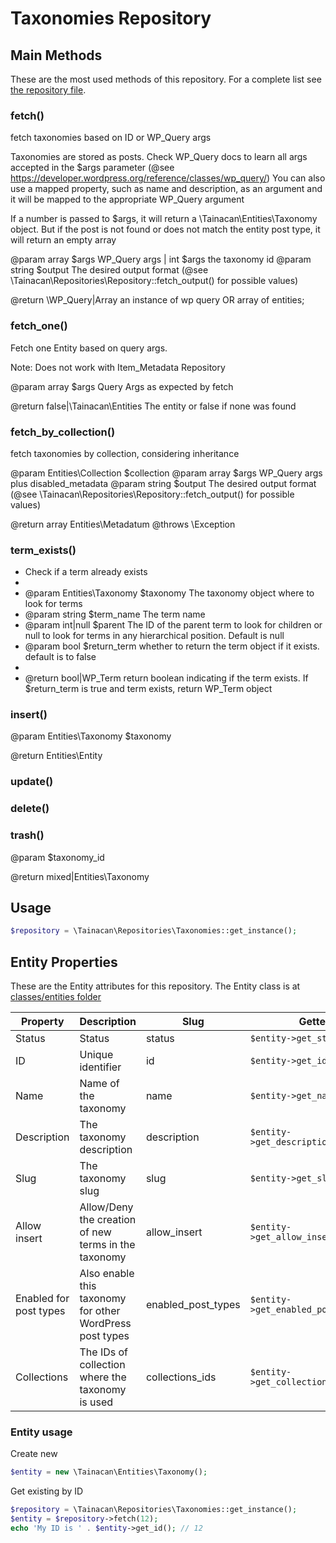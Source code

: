 
# Taxonomies Repository

## Main Methods

These are the most used methods of this repository. For a complete list see [the repository file](https://github.com/tainacan/tainacan/tree/master/src/classes/repositories/class-tainacan-taxonomies.php).


### fetch()


fetch taxonomies based on ID or WP_Query args

Taxonomies are stored as posts. Check WP_Query docs
to learn all args accepted in the $args parameter (@see https://developer.wordpress.org/reference/classes/wp_query/)
You can also use a mapped property, such as name and description, as an argument and it will be mapped to the
appropriate WP_Query argument

If a number is passed to $args, it will return a \Tainacan\Entities\Taxonomy object.  But if the post is not found or
does not match the entity post type, it will return an empty array

@param array $args WP_Query args | int $args the taxonomy id
@param string $output The desired output format (@see \Tainacan\Repositories\Repository::fetch_output() for possible values)

@return \WP_Query|Array an instance of wp query OR array of entities;
 

### fetch_one()


Fetch one Entity based on query args.

Note: Does not work with Item_Metadata Repository

@param array $args Query Args as expected by fetch

@return false|\Tainacan\Entities The entity or false if none was found
 

### fetch_by_collection()


fetch taxonomies by collection, considering inheritance

@param Entities\Collection $collection
@param array $args WP_Query args plus disabled_metadata
@param string $output The desired output format (@see \Tainacan\Repositories\Repository::fetch_output() for possible values)

@return array Entities\Metadatum
@throws \Exception
 

### term_exists()


* Check if a term already exists 
*
* @param Entities\Taxonomy $taxonomy The taxonomy object where to look for terms
* @param string $term_name The term name 
* @param int|null $parent The ID of the parent term to look for children or null to look for terms in any hierarchical position. Default is null 
* @param bool $return_term whether to return the term object if it exists. default is to false 
* 
* @return bool|WP_Term return boolean indicating if the term exists. If $return_term is true and term exists, return WP_Term object 


### insert()


@param Entities\Taxonomy $taxonomy

@return Entities\Entity
 

### update()



### delete()



### trash()


@param $taxonomy_id

@return mixed|Entities\Taxonomy
 

## Usage 

```php
$repository = \Tainacan\Repositories\Taxonomies::get_instance();
```

## Entity Properties 

These are the Entity attributes for this repository. The Entity class is at [classes/entities folder](../src/classes/entities/class-tainacan-taxonomy.php)

Property | Description | Slug | Getter | Setter | Stored as
--- | --- | --- | --- | --- | --- 
Status|Status|status|`$entity->get_status()`|`$entity->set_status()`|post_status
ID|Unique identifier|id|`$entity->get_id()`|`$entity->set_id()`|ID
Name|Name of the taxonomy|name|`$entity->get_name()`|`$entity->set_name()`|post_title
Description|The taxonomy description|description|`$entity->get_description()`|`$entity->set_description()`|post_content
Slug|The taxonomy slug|slug|`$entity->get_slug()`|`$entity->set_slug()`|post_name
Allow insert|Allow/Deny the creation of new terms in the taxonomy|allow_insert|`$entity->get_allow_insert()`|`$entity->set_allow_insert()`|meta
Enabled for post types|Also enable this taxonomy for other WordPress post types|enabled_post_types|`$entity->get_enabled_post_types()`|`$entity->set_enabled_post_types()`|meta_multi
Collections|The IDs of collection where the taxonomy is used|collections_ids|`$entity->get_collections_ids()`|`$entity->set_collections_ids()`|meta_multi

### Entity usage


Create new

```php
$entity = new \Tainacan\Entities\Taxonomy();
```

Get existing by ID
```php
$repository = \Tainacan\Repositories\Taxonomies::get_instance();
$entity = $repository->fetch(12);
echo 'My ID is ' . $entity->get_id(); // 12
```

